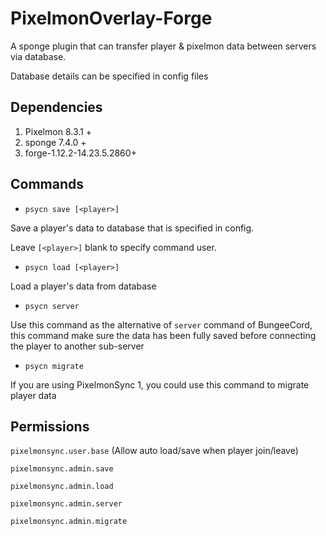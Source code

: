 # PixelmonOverlay-Forge 

A sponge plugin that can transfer player & pixelmon data between servers via database.

Database details can be specified in config files

## Dependencies

1. Pixelmon 8.3.1 +
2. sponge 7.4.0 +
3. forge-1.12.2-14.23.5.2860+

## Commands 

* `psycn save [<player>]`

Save a player's data to database that is specified in config. 

Leave `[<player>]` blank to specify command user.

* `psycn load [<player>]`

Load a player's data from database

* `psycn server`

Use this command as the alternative of `server` command of BungeeCord, this command make sure the data has been fully saved before connecting the player to another sub-server  


* `psycn migrate`

If you are using PixelmonSync 1, you could use this command to migrate player data  

## Permissions 

`pixelmonsync.user.base` (Allow auto load/save when player join/leave)

`pixelmonsync.admin.save`

`pixelmonsync.admin.load`

`pixelmonsync.admin.server`

`pixelmonsync.admin.migrate`
